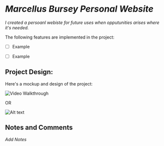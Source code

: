 # *Marcellus Bursey Personal Website*

*I created a persoanl webiste for future uses when opputunities arises where it's needed.*

The following features are implemented in the project:

- [ ] Example

- [ ] Example

## Project Design:

Here's a mockup and design of the project:

<img src=' ' title='Video Walkthrough' width='' alt='Video Walkthrough' />

OR

![Alt text](images/example.png)

## Notes and Comments

*Add Notes*
